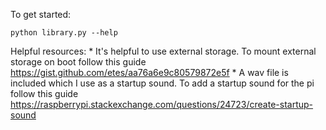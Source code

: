 To get started:

`python library.py --help`

Helpful resources:
    * It's helpful to use external storage. To mount external storage on boot follow this guide https://gist.github.com/etes/aa76a6e9c80579872e5f
    * A wav file is included which I use as a startup sound. To add a startup sound for the pi follow this guide https://raspberrypi.stackexchange.com/questions/24723/create-startup-sound
